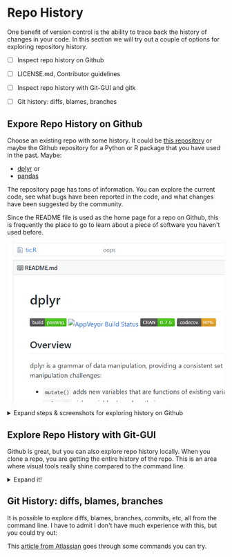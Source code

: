 # Repo History

One benefit of version control is the ability to trace back the history of changes in your code. In this section we will try out a couple of options for exploring repository history.

- [ ] Inspect repo history on Github
- [ ] LICENSE.md, Contributor guidelines
- [ ] Inspect repo history with Git-GUI and gitk
- [ ] Git history: diffs, blames, branches



## Expore Repo History on Github

Choose an existing repo with some history. It could be [this repository](https://github.com/jameelalsalam/GitGithubWorkshop) or maybe the Github repository for a Python or R package that you have used in the past. Maybe: 

* [dplyr](https://github.com/tidyverse/dplyr) or 
* [pandas](https://github.com/pandas-dev/pandas)

The repository page has tons of information. You can explore the current code, see what bugs have been reported in the code, and what changes have been suggested by the community.

Since the README file is used as the home page for a repo on Github, this is frequently the place to go to learn about a piece of software you haven't used before.

![](img/history/00_dplyr_readme.png)

<details><summary>Expand steps & screenshots for exploring history on Github</summary>


### Browsing Code

Navigate into a code folder and open up a code file.

![](img/history/01_dplyr_code.png)

Reading well-written code can be a great way to improve your own programming, particularly when you want your code to function like other projects that you have seen.

Github offers may different ways to explore the history of an individual code file. In the upper right should be some different views of the file you are browsing.

![](img/history/02_code_file_history.png)

Explore the Raw, Blame, and History views -- what are they showing?

![](img/history/03_dplyr_blame.png)




### Issues

Are you having trouble using a package? Maybe someone else is having a similar problem and has requested a fix. From the repository home, go to the `issues` tab.

![](img/history/04_dplyr_issues_tab.png)

You can search through open or closed issues, and see what discussion there has been around solutions so far.

(note: new repos won't have issues -- take a look at a widely used one. The repo for the [Atom](https://github.com/atom/atom) text editor has > 600 isssues, for example)



### Pull requests

Some open source projects attract a lot of users contributing code improvements. You can take a look at proposed changes users have suggested on Github. Open the `pull requests` tab

![](img/history/05_dplyr_pr_tab.png)


## Extras: LICENSE.md, CONTRIBUTING.md, codes of conduct, etc

Some questions that come up when working on open-source code are:
1) What license should I use?
2) What guidance should I provide to potential contributors to the project?
3) What about a code of conduct?

Addressing what EPA needs for all of these is beyond the scope here, but while we are browsing repos, take a look at how other projects have addressed these questions.

For example:
* dplyr's [license](https://github.com/tidyverse/dplyr/blob/master/LICENSE.md), [contributor guidelines](https://github.com/tidyverse/dplyr/blob/master/.github/CONTRIBUTING.md), [code of conduct](https://github.com/tidyverse/dplyr/blob/master/.github/CODE_OF_CONDUCT.md), and [issue template](https://github.com/tidyverse/dplyr/blob/master/.github/ISSUE_TEMPLATE.md)
* panda's [.github folder](https://github.com/pandas-dev/pandas/tree/master/.github) has many of these same items. It also has an extensive [contributing guide](https://pandas.pydata.org/pandas-docs/stable/contributing.html) linked from the README.

The main folder of a repo or the `.github` folder are common places to find these files.

Here is an [article from Github about contributor guidelines](https://help.github.com/articles/setting-guidelines-for-repository-contributors/)

</details>


## Explore Repo History with Git-GUI

Github is great, but you can also explore repo history locally. When you clone a repo, you are getting the entire history of the repo. This is an area where visual tools really shine compared to the command line.

<details><summary>Expand it!</summary>

### Clone an existing repo locally

Follow the same approach [as before](02-practice.md).

e.g.:
    git clone https://github.com/tidyverse/dplyr.git
    
(we will see if this stresses the internet connection too much....)

### Open the Repo in Git-GUI

![](/img/history/10_gui_open.png)


### Inspect Commit Graph

Under the 'repository' menu, go to 'visualize master's history' (the main branch of code is usually called master)

![](/img/history/11_gui_viz.png)

Looks something like this:

![](/img/history/12_gui_graph.png)

If you squint, you can sort of imagine how this relates to what you could see on Github, but not quite the same. More modern git clients offer better visualization.

This page shows some screenshots of what [this sort of thing looks like in GitKraken](https://support.gitkraken.com/working-with-commits/diff).

</details>


## Git History: diffs, blames, branches

It is possible to explore diffs, blames, branches, commits, etc, all from the command line. I have to admit I don't have much experience with this, but you could try out:

This [article from Atlassian](https://www.atlassian.com/git/tutorials/inspecting-a-repository/git-blame) goes through some commands you can try.







